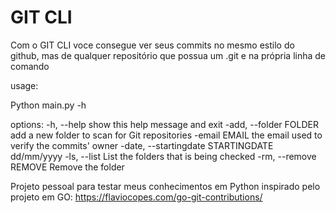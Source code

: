 # GIT CLI

Com o GIT CLI voce consegue ver seus commits no mesmo estilo do github, mas de qualquer repositório que possua um .git e na própria linha de comando 

usage: 

Python main.py -h

options:
  -h, --help            show this help message and exit
  -add, --folder FOLDER add a new folder to scan for Git repositories
  -email EMAIL          the email used to verify the commits' owner
  -date, --startingdate STARTINGDATE dd/mm/yyyy
  -ls, --list           List the folders that is being checked
  -rm, --remove REMOVE  Remove the folder

Projeto pessoal para testar meus conhecimentos em Python
inspirado pelo projeto em GO: https://flaviocopes.com/go-git-contributions/
